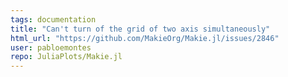 ```yaml
---
tags: documentation
title: "Can't turn of the grid of two axis simultaneously"
html_url: "https://github.com/MakieOrg/Makie.jl/issues/2846"
user: pabloemontes
repo: JuliaPlots/Makie.jl
---
```


